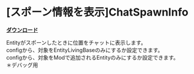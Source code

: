 # [スポーン情報を表示]ChatSpawnInfo

[**ダウンロード**](https://github.com/eyeq/mod-1.11.2-ChatSpawnInfo/releases/download/1.0/1.11.2-ChatSpawnInfo-1.0.jar)

Entityがスポーンしたときに位置をチャットに表示します。  
configから、対象をEntityLivingBaseのみにするか設定できます。  
configから、対象をModで追加されるEntityのみにするか設定できます。  
＊デバッグ用
